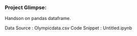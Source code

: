 
### Project Glimpse:

Handson on pandas dataframe.

Data Source : Olympicdata.csv
Code Snippet : Untitled.ipynb



